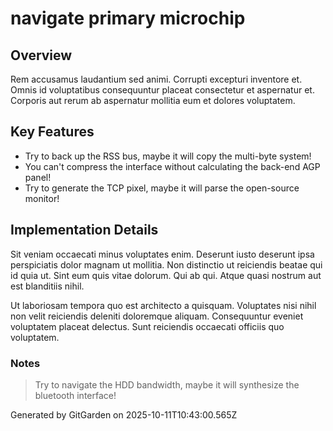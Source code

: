 # navigate primary microchip

## Overview
Rem accusamus laudantium sed animi. Corrupti excepturi inventore et. Omnis id voluptatibus consequuntur placeat consectetur et aspernatur et. Corporis aut rerum ab aspernatur mollitia eum et dolores voluptatem.

## Key Features
- Try to back up the RSS bus, maybe it will copy the multi-byte system!
- You can't compress the interface without calculating the back-end AGP panel!
- Try to generate the TCP pixel, maybe it will parse the open-source monitor!

## Implementation Details
Sit veniam occaecati minus voluptates enim. Deserunt iusto deserunt ipsa perspiciatis dolor magnam ut mollitia. Non distinctio ut reiciendis beatae qui id quia ut. Sint eum quis vitae dolorum. Qui ab qui. Atque quasi nostrum aut est blanditiis nihil.
 Ut laboriosam tempora quo est architecto a quisquam. Voluptates nisi nihil non velit reiciendis deleniti doloremque aliquam. Consequuntur eveniet voluptatem placeat delectus. Sunt reiciendis occaecati officiis quo voluptatem.

### Notes
> Try to navigate the HDD bandwidth, maybe it will synthesize the bluetooth interface!

Generated by GitGarden on 2025-10-11T10:43:00.565Z